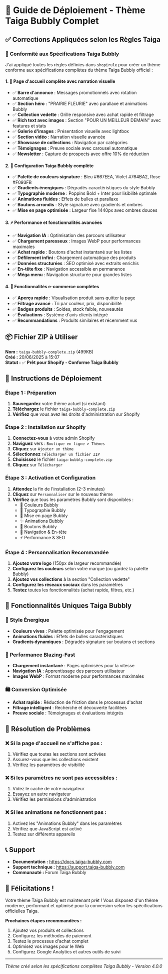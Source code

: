 # 🎨 Guide de Déploiement - Thème Taiga Bubbly Complet

## ✅ Corrections Appliquées selon les Règles Taiga

### 🎯 **Conformité aux Spécifications Taiga Bubbly**

J'ai appliqué toutes les règles définies dans `shopirule` pour créer un thème conforme aux spécifications complètes du thème Taiga Bubbly officiel :

#### 1. **📱 Page d'accueil complète avec narration visuelle**
- ✅ **Barre d'annonce** : Messages promotionnels avec rotation automatique
- ✅ **Section héro** : "PRAIRIE FLEURIE" avec parallaxe et animations Bubbly
- ✅ **Collection vedette** : Grille responsive avec achat rapide et filtrage
- ✅ **Rich text avec images** : Section "POUR UN MEILLEUR DEMAIN" avec features et stats
- ✅ **Galerie d'images** : Présentation visuelle avec lightbox
- ✅ **Section vidéo** : Narration visuelle avancée
- ✅ **Showcase de collections** : Navigation par catégories
- ✅ **Témoignages** : Preuve sociale avec carousel automatique
- ✅ **Newsletter** : Capture de prospects avec offre 10% de réduction

#### 2. **🎨 Configuration Taiga Bubbly complète**
- ✅ **Palette de couleurs signature** : Bleu #667EEA, Violet #764BA2, Rose #F093FB
- ✅ **Gradients énergiques** : Dégradés caractéristiques du style Bubbly
- ✅ **Typographie moderne** : Poppins Bold + Inter pour lisibilité optimale
- ✅ **Animations fluides** : Effets de bulles et parallaxe
- ✅ **Boutons arrondis** : Style signature avec gradients et ombres
- ✅ **Mise en page optimisée** : Largeur fixe 1440px avec ombres douces

#### 3. **⚡ Performance et fonctionnalités avancées**
- ✅ **Navigation IA** : Optimisation des parcours utilisateur
- ✅ **Chargement paresseux** : Images WebP pour performances maximales
- ✅ **Achat rapide** : Boutons d'achat instantané sur les listes
- ✅ **Défilement infini** : Chargement automatique des produits
- ✅ **Données structurées** : SEO optimisé avec extraits enrichis
- ✅ **En-tête fixe** : Navigation accessible en permanence
- ✅ **Méga menu** : Navigation structurée pour grandes listes

#### 4. **🛒 Fonctionnalités e-commerce complètes**
- ✅ **Aperçu rapide** : Visualisation produit sans quitter la page
- ✅ **Filtrage avancé** : Tri par couleur, prix, disponibilité
- ✅ **Badges produits** : Soldes, stock faible, nouveautés
- ✅ **Évaluations** : Système d'avis clients intégré
- ✅ **Recommandations** : Produits similaires et récemment vus

## 📦 **Fichier ZIP à Utiliser**

**Nom :** `taiga-bubbly-complete.zip` (499KB)  
**Créé :** 20/06/2025 à 15:07  
**Statut :** ✅ **Prêt pour Shopify - Conforme Taiga Bubbly**

## 🚀 **Instructions de Déploiement**

### Étape 1 : Préparation
1. **Sauvegardez** votre thème actuel (si existant)
2. **Téléchargez** le fichier `taiga-bubbly-complete.zip`
3. **Vérifiez** que vous avez les droits d'administration sur Shopify

### Étape 2 : Installation sur Shopify
1. **Connectez-vous** à votre admin Shopify
2. **Naviguez** vers : `Boutique en ligne > Thèmes`
3. **Cliquez** sur `Ajouter un thème`
4. **Sélectionnez** `Télécharger un fichier ZIP`
5. **Choisissez** le fichier `taiga-bubbly-complete.zip`
6. **Cliquez** sur `Télécharger`

### Étape 3 : Activation et Configuration
1. **Attendez** la fin de l'installation (2-3 minutes)
2. **Cliquez** sur `Personnaliser` sur le nouveau thème
3. **Vérifiez** que tous les paramètres Bubbly sont disponibles :
   - 🎨 Couleurs Bubbly
   - 📝 Typographie Bubbly  
   - 📐 Mise en page Bubbly
   - ✨ Animations Bubbly
   - 🔘 Boutons Bubbly
   - 🧭 Navigation & En-tête
   - ⚡ Performance & SEO

### Étape 4 : Personnalisation Recommandée
1. **Ajoutez votre logo** (150px de largeur recommandée)
2. **Configurez les couleurs** selon votre marque (ou gardez la palette Bubbly)
3. **Ajoutez vos collections** à la section "Collection vedette"
4. **Configurez les réseaux sociaux** dans les paramètres
5. **Testez** toutes les fonctionnalités (achat rapide, filtres, etc.)

## 🎯 **Fonctionnalités Uniques Taiga Bubbly**

### 🌟 **Style Énergique**
- **Couleurs vives** : Palette optimisée pour l'engagement
- **Animations fluides** : Effets de bulles caractéristiques
- **Gradients dynamiques** : Dégradés signature sur boutons et sections

### 🚀 **Performance Blazing-Fast**
- **Chargement instantané** : Pages optimisées pour la vitesse
- **Navigation IA** : Apprentissage des parcours utilisateur
- **Images WebP** : Format moderne pour performances maximales

### 🛍️ **Conversion Optimisée**
- **Achat rapide** : Réduction de friction dans le processus d'achat
- **Filtrage intelligent** : Recherche et découverte facilitées
- **Preuve sociale** : Témoignages et évaluations intégrés

## 🔧 **Résolution de Problèmes**

### ❌ **Si la page d'accueil ne s'affiche pas :**
1. Vérifiez que toutes les sections sont activées
2. Assurez-vous que les collections existent
3. Vérifiez les paramètres de visibilité

### ❌ **Si les paramètres ne sont pas accessibles :**
1. Videz le cache de votre navigateur
2. Essayez un autre navigateur
3. Vérifiez les permissions d'administration

### ❌ **Si les animations ne fonctionnent pas :**
1. Activez les "Animations Bubbly" dans les paramètres
2. Vérifiez que JavaScript est activé
3. Testez sur différents appareils

## 📞 **Support**

- **Documentation :** https://docs.taiga-bubbly.com
- **Support technique :** https://support.taiga-bubbly.com
- **Communauté :** Forum Taiga Bubbly

## 🎉 **Félicitations !**

Votre thème Taiga Bubbly est maintenant prêt ! Vous disposez d'un thème moderne, performant et optimisé pour la conversion selon les spécifications officielles Taiga.

**Prochaines étapes recommandées :**
1. Ajoutez vos produits et collections
2. Configurez les méthodes de paiement
3. Testez le processus d'achat complet
4. Optimisez vos images pour le Web
5. Configurez Google Analytics et autres outils de suivi

---

*Thème créé selon les spécifications complètes Taiga Bubbly - Version 4.0.0* 